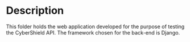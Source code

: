 # Description 
This folder holds the web application developed for the purpose of testing the CyberShield API. 
The framework chosen for the back-end is Django.
